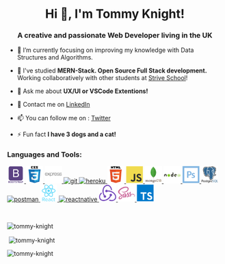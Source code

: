 ### 

<h1 align="center">Hi 👋, I'm Tommy Knight!</h1>
<h3 align="center">A creative and passionate Web Developer living in the UK</h3>

- 🔭 I’m currently focusing on improving my knowledge with Data Structures and Algorithms. 

- 🌱 I've studied **MERN-Stack. Open Source Full Stack development.** Working collaboratively with other students at <a href="https://strive.school">Strive School</a>!

- 💬 Ask me about **UX/UI or VSCode Extentions!**

- 📄 Contact me on [LinkedIn][2]

- 📫 You can follow me on :  [Twitter][1]

- ⚡ Fun fact **I have 3 dogs and a cat!**

<h3 align="left">Languages and Tools:</h3>
<p align="left"><a href="https://getbootstrap.com" target="_blank"> <img src="https://raw.githubusercontent.com/devicons/devicon/master/icons/bootstrap/bootstrap-plain-wordmark.svg" alt="bootstrap" width="40" height="40"/> </a> <a href="https://www.w3schools.com/css/" target="_blank"> <img src="https://raw.githubusercontent.com/devicons/devicon/master/icons/css3/css3-original-wordmark.svg" alt="css3" width="40" height="40"/> </a> <a href="https://expressjs.com" target="_blank"> <img src="https://raw.githubusercontent.com/devicons/devicon/master/icons/express/express-original-wordmark.svg" alt="express" width="40" height="40"/> </a> <a href="https://git-scm.com/" target="_blank"> <img src="https://www.vectorlogo.zone/logos/git-scm/git-scm-icon.svg" alt="git" width="40" height="40"/> </a> <a href="https://heroku.com" target="_blank"> <img src="https://www.vectorlogo.zone/logos/heroku/heroku-icon.svg" alt="heroku" width="40" height="40"/> </a> <a href="https://www.w3.org/html/" target="_blank"> <img src="https://raw.githubusercontent.com/devicons/devicon/master/icons/html5/html5-original-wordmark.svg" alt="html5" width="40" height="40"/> </a> <a href="https://developer.mozilla.org/en-US/docs/Web/JavaScript" target="_blank"> <img src="https://raw.githubusercontent.com/devicons/devicon/master/icons/javascript/javascript-original.svg" alt="javascript" width="40" height="40"/> </a>  <a href="https://www.mongodb.com/" target="_blank"> <img src="https://raw.githubusercontent.com/devicons/devicon/master/icons/mongodb/mongodb-original-wordmark.svg" alt="mongodb" width="40" height="40"/> </a> <a href="https://nodejs.org" target="_blank"> <img src="https://raw.githubusercontent.com/devicons/devicon/master/icons/nodejs/nodejs-original-wordmark.svg" alt="nodejs" width="40" height="40"/> </a> <a href="https://www.photoshop.com/en" target="_blank"> <img src="https://raw.githubusercontent.com/devicons/devicon/master/icons/photoshop/photoshop-line.svg" alt="photoshop" width="40" height="40"/> </a> <a href="https://www.postgresql.org" target="_blank"> <img src="https://raw.githubusercontent.com/devicons/devicon/master/icons/postgresql/postgresql-original-wordmark.svg" alt="postgresql" width="40" height="40"/> </a> <a href="https://postman.com" target="_blank"> <img src="https://www.vectorlogo.zone/logos/getpostman/getpostman-icon.svg" alt="postman" width="40" height="40"/> </a> <a href="https://reactjs.org/" target="_blank"> <img src="https://raw.githubusercontent.com/devicons/devicon/master/icons/react/react-original-wordmark.svg" alt="react" width="40" height="40"/> </a> <a href="https://reactnative.dev/" target="_blank"> <img src="https://reactnative.dev/img/header_logo.svg" alt="reactnative" width="40" height="40"/> </a> <a href="https://redux.js.org" target="_blank"> <img src="https://raw.githubusercontent.com/devicons/devicon/master/icons/redux/redux-original.svg" alt="redux" width="40" height="40"/> </a> <a href="https://sass-lang.com" target="_blank"> <img src="https://raw.githubusercontent.com/devicons/devicon/master/icons/sass/sass-original.svg" alt="sass" width="40" height="40"/> </a> <a href="https://www.typescriptlang.org/" target="_blank"> <img src="https://raw.githubusercontent.com/devicons/devicon/master/icons/typescript/typescript-original.svg" alt="typescript" width="40" height="40"/> </a>  </p>

<br>


<p><img align="center" src="https://github-readme-streak-stats.herokuapp.com/?user=tommy-knight&theme=dark" alt="tommy-knight" /></p>
<p>&nbsp;<img align="center" src="https://github-readme-stats.vercel.app/api?username=tommy-knight&show_icons=true&theme=dark&locale=en" alt="tommy-knight" /></p>
<p><img align="left" src="https://github-readme-stats.vercel.app/api/top-langs?username=tommy-knight&show_icons=true&theme=dark&locale=en&layout=compact" alt="tommy-knight" /></p>






<!-- Icons -->

[1.2]: http://i.imgur.com/wWzX9uB.png (Thanks for being interested!)
[2.2]: https://files.softicons.com/download/social-media-icons/hexagonal-social-media-icons-by-design-bolts/png/24x24/Linkedin.png (Have a great day!)

[1]: https://twitter.com/_TommyLK
[2]: https://www.linkedin.com/in/tommy-knight-785175212/ (Thanks for being interested!)

